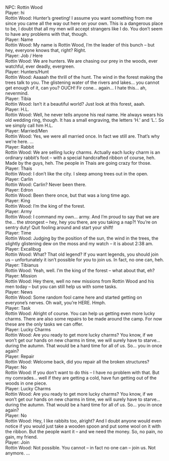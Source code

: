 NPC: Rottin Wood  
Player: hi  
Rottin Wood: Hunter’s greeting! I assume you want something from me since you came all the way out here on your own. This is a dangerous place to be, I doubt that all my men will accept strangers like I do. You don’t seem to have any problems with that, though.  
Player: Name  
Rottin Wood: My name is Rottin Wood, I’m the leader of this bunch – but hey, everyone knows that, right? Right.  
Player: Job / Here  
Rottin Wood: We are hunters. We are chasing our prey in the woods, ever watchful, ever deadly, evergreen.  
Player: Hunters/Hunt  
Rottin Wood: Aaaaah the thrill of the hunt. The wind in the forest making the trees talk to you. The glistening water of the rivers and lakes… you cannot get enough of it, can you? OUCH! Fir cone… again… I hate this… ah, nevermind.  
Player: Tibia  
Rottin Wood: Isn’t it a beautiful world? Just look at this forest, aaah.  
Player: H.L.  
Rottin Wood: Well, he never tells anyone his real name. He always wears his old wedding ring, though. It has a small engraving, the letters ‘H.’ and ‘L.’. So we simply call him H.L.  
Player: Married/Men  
Rottin Wood: Yes, we were all married once. In fact we still are. That’s why we’re here. …  
Player: Rabbit  
Rottin Wood: We are selling lucky charms. Actually each lucky charm is an ordinary rabbit’s foot – with a special handcrafted ribbon of course, heh. Made by the guys, heh. The people in Thais are going crazy for those.  
Player: Thais  
Rottin Wood: I don’t like the city. I sleep among trees out in the open.  
Player: Carlin  
Rottin Wood: Carlin? Never been there.  
Player: Edron  
Rottin Wood: Been there once, but that was a long time ago.  
Player: King  
Rottin Wood: I’m the king of the forest.  
Player: Army  
Rottin Wood: I command my own… army. And I’m proud to say that we are the… the strongest – hey, hey you there, are you taking a nap?! You’re on sentry duty! Quit fooling around and start your shift!  
Player: Time  
Rottin Wood: Judging by the position of the sun, the wind in the trees, the slightly glistening dew on the moss and my watch – it is about 2:38 am.  
Player: Excalibug  
Rottin Wood: What? That old legend? If you want legends, you should join us – unfortunately it isn’t possible for you to join us. In fact, no one can, heh.  
Player: Tibianus  
Rottin Wood: Yeah, well. I’m the king of the forest – what about that, eh?  
Player: Mission  
Rottin Wood: Hey there, well no new missions from Rottin Wood and his men today – but you can still help us with some tasks.  
Player: News  
Rottin Wood: Some random fool came here and started getting on everyone’s nerves. Oh wait, you’re HERE. Hmph.  
Player: Task  
Rottin Wood: Alright of course. You can help us getting even more lucky charms. There are also some repairs to be made around the camp. For now these are the only tasks we can offer.  
Player: Lucky Charms  
Rottin Wood: Are you ready to get more lucky charms? You know, if we won’t get our hands on new charms in time, we will surely have to starve… during the autumn. That would be a hard time for all of us. So… you in once again?  
Player: Repair  
Rottin Wood: Welcome back, did you repair all the broken structures?  
Player: No  
Rottin Wood: If you don’t want to do this – I have no problem with that. But my comrades… well if they are getting a cold, have fun getting out of the woods in one piece.  
Player: Lucky Charms  
Rottin Wood: Are you ready to get more lucky charms? You know, if we won’t get our hands on new charms in time, we will surely have to starve… during the autumn. That would be a hard time for all of us. So… you in once again?  
Player: No  
Rottin Wood: Hey, I like rabbits too, alright? And I doubt anyone would even notice if you would just take a wooden spoon and put some wool on it with the ribbon. But the people want it – and we need the money. So, no pain, no gain, my friend.  
Player: Join  
Rottin Wood: Not possible. You cannot – in fact no one can – join us. Not anymore. …  
